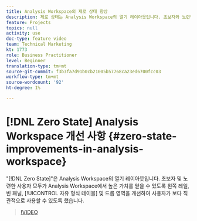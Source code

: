 ```yaml
---
title: Analysis Workspace의 제로 상태 향상
description: 제로 상태는 Analysis Workspace의 열기 레이아웃입니다. 초보자와 노련한 사용자 모두가 Analysis Workspace을 통해 가치를 창출할 수 있도록 왼쪽 레일, 빈 패널, 자유 형식 테이블 및 놓기 영역을 개선하여 사용자가 보다 직관적으로 사용할 수 있도록 했습니다.
feature: Projects
topics: null
activity: use
doc-type: feature video
team: Technical Marketing
kt: 1773
role: Business Practitioner
level: Beginner
translation-type: tm+mt
source-git-commit: f3b3fa7d91b0cb21005b57768ca23ed6700fcc03
workflow-type: tm+mt
source-wordcount: '92'
ht-degree: 1%

---
```



# [!DNL Zero State] Analysis Workspace 개선 사항  {#zero-state-improvements-in-analysis-workspace}

&quot;[!DNL Zero State]&quot;은 Analysis Workspace의 열기 레이아웃입니다. 초보자 및 노련한 사용자 모두가 Analysis Workspace에서 높은 가치를 얻을 수 있도록 왼쪽 레일, 빈 패널, [!UICONTROL 자유 형식 테이블] 및 드롭 영역을 개선하여 사용자가 보다 직관적으로 사용할 수 있도록 했습니다.

>[!VIDEO](https://video.tv.adobe.com/v/23560/?quality=12)

